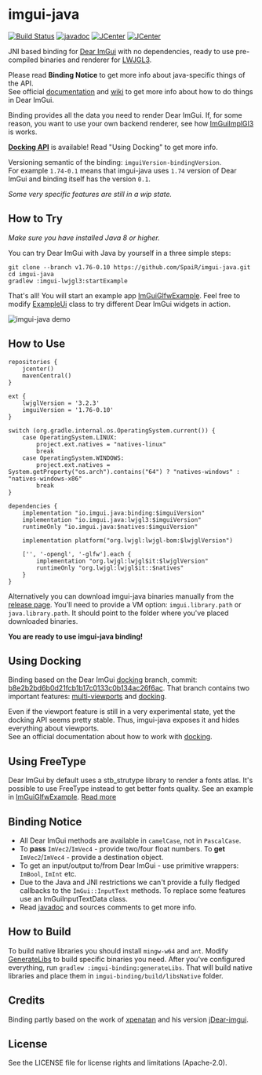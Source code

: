# imgui-java 
[![Build Status](https://travis-ci.org/SpaiR/imgui-java.svg?branch=master)](https://travis-ci.org/SpaiR/imgui-java) [![javadoc](https://javadoc.io/badge2/io.imgui.java/binding/javadoc.svg)](https://javadoc.io/doc/io.imgui.java/binding) [![JCenter](https://img.shields.io/bintray/v/spair/io.imgui.java/binding.svg?label=binding)](https://bintray.com/spair/io.imgui.java/binding/_latestVersion) [![JCenter](https://img.shields.io/bintray/v/spair/io.imgui.java/lwjgl3.svg?label=lwjgl3)](https://bintray.com/spair/io.imgui.java/lwjgl3/_latestVersion)

JNI based binding for [Dear ImGui](https://github.com/ocornut/imgui) with no dependencies, ready to use pre-compiled binaries and renderer for [LWJGL3](https://www.lwjgl.org/).

Please read **Binding Notice** to get more info about java-specific things of the API.<br>
See official [documentation](https://github.com/ocornut/imgui#usage) and [wiki](https://github.com/ocornut/imgui/wiki) to get more info about how to do things in Dear ImGui. 

Binding provides all the data you need to render Dear ImGui. If, for some reason, you want to use your own backend renderer, see how [ImGuiImplGl3](https://github.com/SpaiR/imgui-java/blob/v1.76-0.10/imgui-lwjgl3/src/main/java/imgui/gl3/ImGuiImplGl3.java) is works.

**[Docking API](https://user-images.githubusercontent.com/8225057/46304087-00035580-c5ae-11e8-8904-f27a9434574a.gif)** is available! Read "Using Docking" to get more info.

Versioning semantic of the binding: `imguiVersion-bindingVersion`.<br>
For example `1.74-0.1` means that imgui-java uses `1.74` version of Dear ImGui and binding itself has the version `0.1`.

*Some very specific features are still in a wip state.*

## How to Try
_Make sure you have installed Java 8 or higher._

You can try Dear ImGui with Java by yourself in a three simple steps:

```
git clone --branch v1.76-0.10 https://github.com/SpaiR/imgui-java.git
cd imgui-java
gradlew :imgui-lwjgl3:startExample
```

That's all! You will start an example app [ImGuiGlfwExample](https://github.com/SpaiR/imgui-java/blob/v1.76-0.10/imgui-lwjgl3/src/test/java/ImGuiGlfwExample.java). Feel free to modify [ExampleUi](https://github.com/SpaiR/imgui-java/blob/v1.76-0.10/imgui-lwjgl3/src/test/java/ExampleUi.java) class to try different Dear ImGui widgets in action.

![imgui-java demo](https://i.imgur.com/ljAhD7a.gif)

## How to Use

```
repositories {
    jcenter()
    mavenCentral()
}

ext {
    lwjglVersion = '3.2.3'
    imguiVersion = '1.76-0.10'
}

switch (org.gradle.internal.os.OperatingSystem.current()) {
	case OperatingSystem.LINUX:
		project.ext.natives = "natives-linux"
		break
	case OperatingSystem.WINDOWS:
		project.ext.natives = System.getProperty("os.arch").contains("64") ? "natives-windows" : "natives-windows-x86"
		break
}

dependencies {
    implementation "io.imgui.java:binding:$imguiVersion"
    implementation "io.imgui.java:lwjgl3:$imguiVersion"
    runtimeOnly "io.imgui.java:$natives:$imguiVersion"

    implementation platform("org.lwjgl:lwjgl-bom:$lwjglVersion")

    ['', '-opengl', '-glfw'].each {
        implementation "org.lwjgl:lwjgl$it:$lwjglVersion"
        runtimeOnly "org.lwjgl:lwjgl$it::$natives"
    }
}
```

Alternatively you can download imgui-java binaries manually from the [release page](https://github.com/SpaiR/imgui-java/releases/latest). You'll need to provide a VM option: `imgui.library.path` or `java.library.path`. It should point to the folder where you've placed downloaded binaries.

**You are ready to use imgui-java binding!**

## Using Docking
Binding based on the Dear ImGui [docking](https://github.com/ocornut/imgui/tree/docking) branch, commit: [b8e2b2bd6b0d21fcb1b17c0133c0b134ac26f6ac](https://github.com/ocornut/imgui/commit/b8e2b2bd6b0d21fcb1b17c0133c0b134ac26f6ac).
That branch contains two important features: [multi-viewports](https://github.com/ocornut/imgui/issues/1542) and [docking](https://github.com/ocornut/imgui/issues/2109).

Even if the viewport feature is still in a very experimental state, yet the docking API seems pretty stable. Thus, imgui-java exposes it and hides everything about viewports.<br>
See an official documentation about how to work with [docking](https://github.com/ocornut/imgui/issues/2109).

## Using FreeType
Dear ImGui by default uses a stb_strutype library to render a fonts atlas. It's possible to use FreeType instead to get better fonts quality. See an example in [ImGuiGlfwExample](https://github.com/spair/imgui-java/blob/v1.76-0.10/imgui-lwjgl3/src/test/java/ImGuiGlfwExample.java). [Read more](https://github.com/ocornut/imgui/blob/v1.76/misc/freetype/README.md)

## Binding Notice
* All Dear ImGui methods are available in `camelCase`, not in `PascalCase`.
* To **pass** `ImVec2`/`ImVec4` - provide two/four float numbers.
  To **get** `ImVec2`/`ImVec4` - provide a destination object.
* To get an input/output to/from Dear ImGui - use primitive wrappers: `ImBool`, `ImInt` etc.
* Due to the Java and JNI restrictions we can't provide a fully fledged callbacks to the `ImGui::InputText` methods.
  To replace some features use an ImGuiInputTextData class.
* Read [javadoc](https://javadoc.io/doc/io.imgui.java/binding) and sources comments to get more info.

## How to Build
To build native libraries you should install `mingw-w64` and `ant`. Modify [GenerateLibs](https://github.com/SpaiR/imgui-java/blob/master/buildSrc/src/main/groovy/imgui/generate/GenerateLibs.groovy)
to build specific binaries you need. After you've configured everything, run `gradlew :imgui-binding:generateLibs`.
That will build native libraries and place them in `imgui-binding/build/libsNative` folder.

## Credits
Binding partly based on the work of [xpenatan](https://github.com/xpenatan) and his version [jDear-imgui](https://github.com/xpenatan/jDear-imgui).

## License
See the LICENSE file for license rights and limitations (Apache-2.0).
